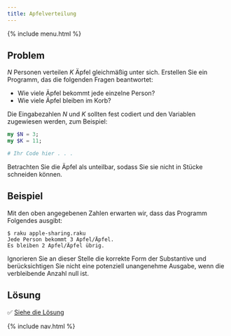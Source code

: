 ```yaml
---
title: Apfelverteilung
---
```


{% include menu.html %}

## Problem

_N_ Personen verteilen _K_ Äpfel gleichmäßig unter sich. Erstellen Sie ein Programm, das die folgenden Fragen beantwortet:

* Wie viele Äpfel bekommt jede einzelne Person?
* Wie viele Äpfel bleiben im Korb?

Die Eingabezahlen _N_ und _K_ sollten fest codiert und den Variablen zugewiesen werden, zum Beispiel:

```raku
my $N = 3;
my $K = 11;

# Ihr Code hier . . .
```

Betrachten Sie die Äpfel als unteilbar, sodass Sie sie nicht in Stücke schneiden können.

## Beispiel

Mit den oben angegebenen Zahlen erwarten wir, dass das Programm Folgendes ausgibt:

```console
$ raku apple-sharing.raku
Jede Person bekommt 3 Apfel/Äpfel.
Es bleiben 2 Apfel/Äpfel übrig.
```

Ignorieren Sie an dieser Stelle die korrekte Form der Substantive und berücksichtigen Sie nicht eine potenziell unangenehme Ausgabe, wenn die verbleibende Anzahl null ist.

## Lösung

✅ [Siehe die Lösung](solution)

{% include nav.html %}